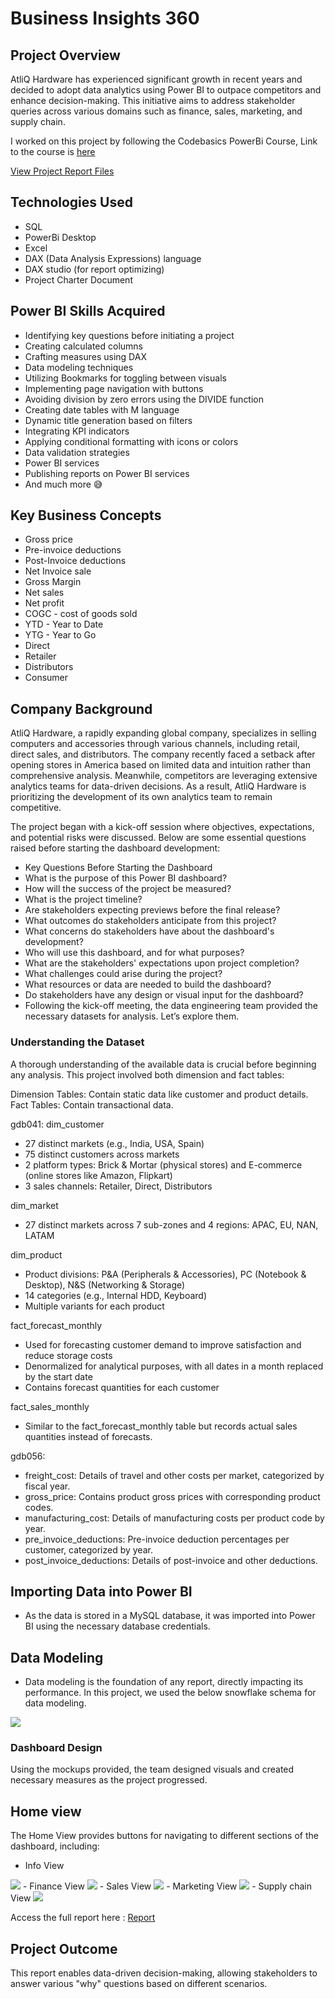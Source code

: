 # Business Insights 360

## Project Overview

AtliQ Hardware has experienced significant growth in recent years and decided to adopt data analytics using Power BI to outpace competitors and enhance decision-making. This initiative aims to address stakeholder queries across various domains such as finance, sales, marketing, and supply chain.

I worked on this project by following the Codebasics PowerBi Course, Link to the course is [here](https://codebasics.io/bootcamps/data-analytics-bootcamp-with-practical-job-assistance?utm_campaign=dataanalyticsbootcamp&utm_id=googleadspaid&gad_source=1&gclid=Cj0KCQjwztOwBhD7ARIsAPDKnkDs79RdFwkyz6S1qzIfPIK4qzgba2Pq3bfgK-eGVtLDO8a5vIDMR74aAvyUEALw_wcB)

[View Project Report Files](https://drive.google.com/drive/folders/1zhU85VMuJqcYZ18S6rQYwm3VjML49jZ9?usp=sharing)

## Technologies Used

- SQL
- PowerBi Desktop
- Excel
- DAX (Data Analysis Expressions) language
- DAX studio (for report optimizing)
- Project Charter Document

## Power BI Skills Acquired

- Identifying key questions before initiating a project
- Creating calculated columns
- Crafting measures using DAX
- Data modeling techniques
- Utilizing Bookmarks for toggling between visuals
- Implementing page navigation with buttons
- Avoiding division by zero errors using the DIVIDE function
- Creating date tables with M language
- Dynamic title generation based on filters
- Integrating KPI indicators
- Applying conditional formatting with icons or colors
- Data validation strategies
- Power BI services
- Publishing reports on Power BI services
- And much more 😅

## Key Business Concepts

- Gross price
- Pre-invoice deductions
- Post-Invoice deductions
- Net Invoice sale
- Gross Margin
- Net sales
- Net profit
- COGC - cost of goods sold
- YTD - Year to Date
- YTG - Year to Go
- Direct
- Retailer
- Distributors
- Consumer

## Company Background

AtliQ Hardware, a rapidly expanding global company, specializes in selling computers and accessories through various channels, including retail, direct sales, and distributors. The company recently faced a setback after opening stores in America based on limited data and intuition rather than comprehensive analysis. Meanwhile, competitors are leveraging extensive analytics teams for data-driven decisions. As a result, AtliQ Hardware is prioritizing the development of its own analytics team to remain competitive.


The project began with a kick-off session where objectives, expectations, and potential risks were discussed. Below are some essential questions raised before starting the dashboard development:

- Key Questions Before Starting the Dashboard
- What is the purpose of this Power BI dashboard?
- How will the success of the project be measured?
- What is the project timeline?
- Are stakeholders expecting previews before the final release?
- What outcomes do stakeholders anticipate from this project?
- What concerns do stakeholders have about the dashboard's development?
- Who will use this dashboard, and for what purposes?
- What are the stakeholders' expectations upon project completion?
- What challenges could arise during the project?
- What resources or data are needed to build the dashboard?
- Do stakeholders have any design or visual input for the dashboard?
- Following the kick-off meeting, the data engineering team provided the necessary datasets for analysis. Let’s explore them.

### Understanding the Dataset

A thorough understanding of the available data is crucial before beginning any analysis. This project involved both dimension and fact tables:

Dimension Tables: Contain static data like customer and product details.
Fact Tables: Contain transactional data.

gdb041:
dim_customer
- 27 distinct markets (e.g., India, USA, Spain)
- 75 distinct customers across markets
- 2 platform types: Brick & Mortar (physical stores) and E-commerce (online stores like Amazon, Flipkart)
- 3 sales channels: Retailer, Direct, Distributors

dim_market
- 27 distinct markets across 7 sub-zones and 4 regions: APAC, EU, NAN, LATAM

dim_product
- Product divisions: P&A (Peripherals & Accessories), PC (Notebook & Desktop), N&S (Networking & Storage)
- 14 categories (e.g., Internal HDD, Keyboard)
- Multiple variants for each product

fact_forecast_monthly
- Used for forecasting customer demand to improve satisfaction and reduce storage costs
- Denormalized for analytical purposes, with all dates in a month replaced by the start date
- Contains forecast quantities for each customer

fact_sales_monthly
- Similar to the fact_forecast_monthly table but records actual sales quantities instead of forecasts.

gdb056:
- freight_cost: Details of travel and other costs per market, categorized by fiscal year.
- gross_price: Contains product gross prices with corresponding product codes.
- manufacturing_cost: Details of manufacturing costs per product code by year.
- pre_invoice_deductions: Pre-invoice deduction percentages per customer, categorized by year.
- post_invoice_deductions: Details of post-invoice and other deductions.

## Importing Data into Power BI

- As the data is stored in a MySQL database, it was imported into Power BI using the necessary database credentials.

## Data Modeling

- Data modeling is the foundation of any report, directly impacting its performance. In this project, we used the below snowflake schema for data modeling.

<img src="https://github.com/SandeepanBhattacharyya/Business-Analytics-360-Project/blob/main/Data%20Model.png" class="center">

### Dashboard Design

Using the mockups provided, the team designed visuals and created necessary measures as the project progressed.

## Home view

The Home View provides buttons for navigating to different sections of the dashboard, including:

- Info View
<img src="https://github.com/SandeepanBhattacharyya/Business-Analytics-360-Project/blob/main/Info%20Page.png" class="center">
- Finance View
<img src="https://github.com/SandeepanBhattacharyya/Business-Analytics-360-Project/blob/main/Finance%20View.png" class="center">
- Sales View
<img src="https://github.com/SandeepanBhattacharyya/Business-Analytics-360-Project/blob/main/Sales%20View.png" class="center">
- Marketing View
<img src="https://github.com/SandeepanBhattacharyya/Business-Analytics-360-Project/blob/main/Marketing%20View.png" class="center">
- Supply chain View
<img src="https://github.com/SandeepanBhattacharyya/Business-Analytics-360-Project/blob/main/Supply%20Chain%20View.png" class="center">

Access the full report here : [Report](https://project.novypro.com/KPuDEf)


## Project Outcome

This report enables data-driven decision-making, allowing stakeholders to answer various "why" questions based on different scenarios.
